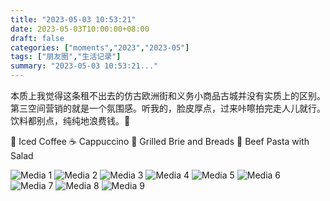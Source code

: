 ```yaml
---
title: "2023-05-03 10:53:21"
date: 2023-05-03T10:00:00+08:00
draft: false
categories: ["moments","2023","2023-05"]
tags: ["朋友圈","生活记录"]
summary: "2023-05-03 10:53:21..."
---
```


本质上我觉得这条租不出去的仿古欧洲街和义务小商品古城并没有实质上的区别。第三空间营销的就是一个氛围感。听我的，脸皮厚点，过来咔嚓拍完走人儿就行。饮料都别点，纯纯地浪费钱。💸

🧊 Iced Coffee
☕ Cappuccino
​🧀 Grilled Brie and Breads
​🍝 Beef Pasta with Salad

![Media 1](/Moments/photos/2023-05-03/202305031053210.jpg)
![Media 2](/Moments/photos/2023-05-03/202305031053211.jpg)
![Media 3](/Moments/photos/2023-05-03/202305031053212.jpg)
![Media 4](/Moments/photos/2023-05-03/202305031053213.jpg)
![Media 5](/Moments/photos/2023-05-03/202305031053214.jpg)
![Media 6](/Moments/photos/2023-05-03/202305031053215.jpg)
![Media 7](/Moments/photos/2023-05-03/202305031053216.jpg)
![Media 8](/Moments/photos/2023-05-03/202305031053217.jpg)
![Media 9](/Moments/photos/2023-05-03/202305031053218.jpg)

